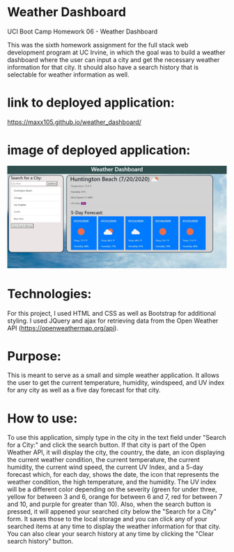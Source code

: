 # Weather Dashboard
UCI Boot Camp Homework 06 - Weather Dashboard

This was the sixth homework assignment for the full stack web development program at UC Irvine, in which the goal was to build a weather dashboard where the user can input a city and get the necessary weather information for that city. It should also have a search history that is selectable for weather information as well. 

# link to deployed application:
https://maxx105.github.io/weather_dashboard/

# image of deployed application:
![deployed application](assets/deployed_app.JPG)

# Technologies:
For this project, I used HTML and CSS as well as Bootstrap for additional styling. I used JQuery and ajax for retrieving data from the Open Weather API (https://openweathermap.org/api).

# Purpose:
This is meant to serve as a small and simple weather application. It allows the user to get the current temperature, humidity, windspeed, and UV index for any city as well as a five day forecast for that city.

# How to use: 
To use this application, simply type in the city in the text field under "Search for a City:" and click the search button. If that city is part of the Open Weather API, it will display the city, the country, the date, an icon displaying the current weather condition, the current temperature, the current humidity, the current wind speed, the current UV Index, and a 5-day forecast which, for each day, shows the date, the icon that represents the weather condition, the high temperature, and the humidity. The UV index will be a different color depending on the severity (green for under three, yellow for between 3 and 6, orange for between 6 and 7, red for between 7 and 10, and purple for greater than 10). Also, when the search button is pressed, it will appened your searched city below the "Search for a City" form. It saves those to the local storage and you can click any of your searched items at any time to display the weather information for that city. You can also clear your search history at any time by clicking the "Clear search history" button.

